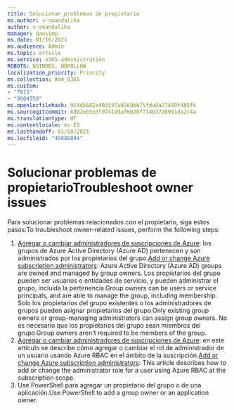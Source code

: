```yaml
---
title: Solucionar problemas de propietario
ms.author: v-smandalika
author: v-smandalika
manager: dansimp
ms.date: 01/16/2021
ms.audience: Admin
ms.topic: article
ms.service: o365-administration
ROBOTS: NOINDEX, NOFOLLOW
localization_priority: Priority
ms.collection: Adm_O365
ms.custom:
- "7815"
- "9004358"
ms.openlocfilehash: 914d5682a403197a8569bb75fda8a77449f485f6
ms.sourcegitcommit: 6d02eb533fd74199af6b20f714b3720991da2c4a
ms.translationtype: HT
ms.contentlocale: es-ES
ms.lasthandoff: 01/18/2021
ms.locfileid: "49886894"
---
```

# <a name="troubleshoot-owner-issues"></a><span data-ttu-id="33673-102">Solucionar problemas de propietario</span><span class="sxs-lookup"><span data-stu-id="33673-102">Troubleshoot owner issues</span></span>

<span data-ttu-id="33673-103">Para solucionar problemas relacionados con el propietario, siga estos pasos:</span><span class="sxs-lookup"><span data-stu-id="33673-103">To troubleshoot owner-related issues, perform the following steps:</span></span>

1. <span data-ttu-id="33673-104">[Agregar o cambiar administradores de suscripciones de Azure](https://docs.microsoft.com/azure/active-directory/fundamentals/active-directory-accessmanagement-managing-group-owners): los grupos de Azure Active Directory (Azure AD) pertenecen y son administrados por los propietarios del grupo.</span><span class="sxs-lookup"><span data-stu-id="33673-104">[Add or change Azure subscription administrators](https://docs.microsoft.com/azure/active-directory/fundamentals/active-directory-accessmanagement-managing-group-owners): Azure Active Directory (Azure AD) groups are owned and managed by group owners.</span></span> <span data-ttu-id="33673-105">Los propietarios del grupo pueden ser usuarios o entidades de servicio, y pueden administrar el grupo, incluida la pertenencia.</span><span class="sxs-lookup"><span data-stu-id="33673-105">Group owners can be users or service principals, and are able to manage the group, including membership.</span></span> <span data-ttu-id="33673-106">Solo los propietarios del grupo existentes o los administradores de grupos pueden asignar propietarios del grupo.</span><span class="sxs-lookup"><span data-stu-id="33673-106">Only existing group owners or group-managing administrators can assign group owners.</span></span> <span data-ttu-id="33673-107">No es necesario que los propietarios del grupo sean miembros del grupo.</span><span class="sxs-lookup"><span data-stu-id="33673-107">Group owners aren't required to be members of the group.</span></span>
2. <span data-ttu-id="33673-108">[Agregar o cambiar administradores de suscripciones de Azure](https://docs.microsoft.com/azure/cost-management-billing/manage/add-change-subscription-administrator): en este artículo se describe cómo agregar o cambiar el rol de administrador de un usuario usando Azure RBAC en el ámbito de la suscripción.</span><span class="sxs-lookup"><span data-stu-id="33673-108">[Add or change Azure subscription administrators](https://docs.microsoft.com/azure/cost-management-billing/manage/add-change-subscription-administrator): This article describes how to add or change the administrator role for a user using Azure RBAC at the subscription scope.</span></span>
3. <span data-ttu-id="33673-109">Use PowerShell para agregar un propietario del grupo o de una aplicación.</span><span class="sxs-lookup"><span data-stu-id="33673-109">Use PowerShell to add a group owner or an application owner.</span></span>
